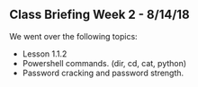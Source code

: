 ## Class Briefing Week 2 - 8/14/18
We went over the following topics:
- Lesson 1.1.2
- Powershell commands. (dir, cd, cat, python)
- Password cracking and password strength.
